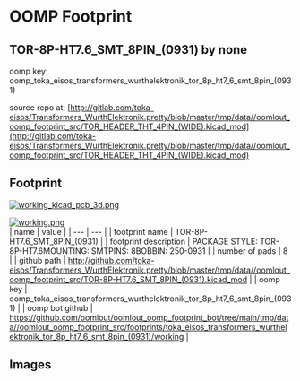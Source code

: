 # OOMP Footprint  
## TOR-8P-HT7.6_SMT_8PIN_(0931)  by none  
  
oomp key: oomp_toka_eisos_transformers_wurthelektronik_tor_8p_ht7_6_smt_8pin_(0931)  
  
source repo at: [http://gitlab.com/toka-eisos/Transformers_WurthElektronik.pretty/blob/master/tmp/data//oomlout_oomp_footprint_src/TOR_HEADER_THT_4PIN_(WIDE).kicad_mod](http://gitlab.com/toka-eisos/Transformers_WurthElektronik.pretty/blob/master/tmp/data//oomlout_oomp_footprint_src/TOR_HEADER_THT_4PIN_(WIDE).kicad_mod)  
## Footprint  
  
[![working_kicad_pcb_3d.png](working_kicad_pcb_3d_600.png)](working_kicad_pcb_3d.png)  
  
[![working.png](working_600.png)](working.png)  
| name | value | 
| --- | --- | 
| footprint name | TOR-8P-HT7.6_SMT_8PIN_(0931) | 
| footprint description | PACKAGE STYLE: TOR-8P-HT7.6MOUNTING: SMTPINS: 8BOBBIN: 250-0931 | 
| number of pads | 8 | 
| github path | http://github.com/toka-eisos/Transformers_WurthElektronik.pretty/blob/master/tmp/data//oomlout_oomp_footprint_src/TOR-8P-HT7.6_SMT_8PIN_(0931).kicad_mod | 
| oomp key | oomp_toka_eisos_transformers_wurthelektronik_tor_8p_ht7_6_smt_8pin_(0931) | 
| oomp bot github | https://github.com/oomlout/oomlout_oomp_footprint_bot/tree/main/tmp/data//oomlout_oomp_footprint_src/footprints/toka_eisos_transformers_wurthelektronik_tor_8p_ht7_6_smt_8pin_(0931)/working | 
## Images  
